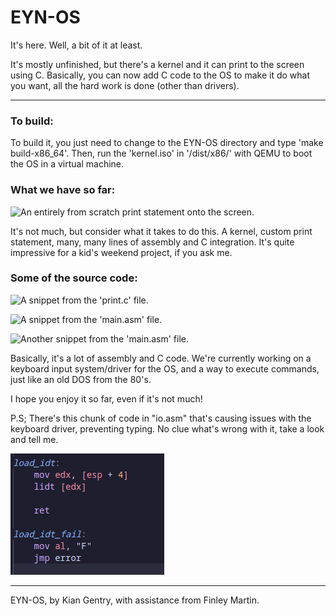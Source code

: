 # EYN-OS

It's here. Well, a bit of it at least.

It's mostly unfinished, but there's a kernel and it can print to the screen using C. Basically, you can now add C code to the OS to make it do what you want, all the hard work is done (other than drivers).

---

### To build:

To build it, you just need to change to the EYN-OS directory and type 'make build-x86_64'. Then, run the 'kernel.iso' in '/dist/x86/' with QEMU to boot the OS in a virtual machine.

### What we have so far:

![An entirely from scratch print statement onto the screen.](image.png)

It's not much, but consider what it takes to do this. A kernel, custom print statement, many, many lines of assembly and C integration.
It's quite impressive for a kid's weekend project, if you ask me.

### Some of the source code:

![A snippet from the 'print.c' file.](image-1.png)

![A snippet from the 'main.asm' file.](image-2.png)

![Another snippet from the 'main.asm' file.](image-3.png)

Basically, it's a lot of assembly and C code.
We're currently working on a keyboard input system/driver for the OS, and a way to execute commands, just like an old DOS from the 80's.

I hope you enjoy it so far, even if it's not much!

P.S; There's this chunk of code in "io.asm" that's causing issues with the keyboard driver, preventing typing. No clue what's wrong with it, take a look and tell me.

![The breaky function in 'io.asm'](image-4.png)

---

EYN-OS, by Kian Gentry, with assistance from Finley Martin.